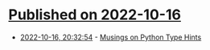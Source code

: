 # [Published on 2022-10-16](index.md)

* [2022-10-16, 20:32:54](https://lobste.rs/s/dac5xk/musings_on_python_type_hints) - [Musings on Python Type Hints](https://samgeo.codes/blog/python-types/)
